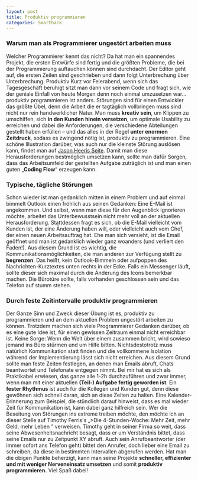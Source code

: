 ```yaml
---
layout: post
title: Produktiv programmieren
categories: Smarthack
---
```


### Warum man als Programmierer ungestört arbeiten muss

Welcher Programmierer kennt das nicht? Da hat man ein spannendes Projekt, die ersten Entwürfe sind fertig und die größten Probleme, die bei der Programmierung auftauchen können sind durchdacht. <!--more-->Der Editor geht auf, die ersten Zeilen sind geschrieben und dann folgt Unterbrechung über Unterbrechung. Produktiv Kurz vor Feierabend, wenn sich das Tagesgeschäft beruhigt sitzt man dann vor seinem Code und fragt sich, wie der geniale Einfall von heute Morgen denn noch einmal umzusetzen war... produktiv programmieren ist anders. Störungen sind für einen Entwickler das größte Übel, denn die Arbeit die er tagtäglich vollbringen muss sind nicht nur rein handwerklicher Natur. Man muss **kreativ sein**, um Klippen zu umschiffen, sich **in den Kunden hinein versetzen**, um optimale Usability zu erreichen und dabei die Anforderungen, die verschiedene Abteilungen gestellt haben erfüllen – und das alles in der Regel **unter enormen Zeitdruck**, sodass es zwingend nötig ist, produktiv zu programmieren. Eine schöne Illustration darüber, was auch nur die kleinste Störung auslösen kann, findet man auf [Jason Heeris Seite](http://heeris.id.au/2013/this-is-why-you-shouldnt-interrupt-a-programmer/). Damit man diese Herausforderungen bestmöglich umsetzen kann, sollte man dafür Sorgen, dass das Arbeitsumfeld der gestellten Aufgabe zuträglich ist und man einen guten „**Coding Flow**“ erzeugen kann.

### Typische, tägliche Störungen

Schon wieder ist man gedanklich mitten in einem Problem und auf einmal bimmelt Outlook einen fröhlich aus seinen Gedanken: Eine E-Mail ist angekommen. Und selbst, wenn man diese für den Augenblick ignorieren möchte, arbeitet das Unterbewusstsein nicht mehr voll an der aktuellen Herausforderung. Stattdessen fragt es sich, ob die E-Mail vielleicht vom Kunden ist, der eine Änderung haben will, oder vielleicht auch vom Chef, der einen neuen Arbeitsauftrag hat. Ehe man sich versieht, ist die Email geöffnet und man ist gedanklich wieder ganz woanders (und verliert den Faden!). Aus diesem Grund ist es wichtig, die Kommunikationsmöglichkeiten, die man anderen zur Verfügung stellt zu **begrenzen**. Das heißt, kein Outlook-Bimmeln oder aufpoppen des Nachrichten-Kurztextes unten rechts in der Ecke. Falls ein Messenger läuft, sollte dieser sich maximal durch die Änderung des Icons bemerkbar machen. Die Bürotüre sollte, falls vorhanden geschlossen sein und das Telefon auf stumm stehen.

### Durch feste Zeitintervalle produktiv programmieren

Der Ganze Sinn und Zweck dieser Übung ist es, produktiv zu programmieren und an dem aktuellen Problem ungestört arbeiten zu können. Trotzdem machen sich viele Programmierer Gedanken darüber, ob es eine gute Idee ist, für einen gewissen Zeitraum einmal nicht erreichbar ist. Keine Sorge: Wenn die Welt über einem zusammen bricht, wird sowieso jemand ins Büro stürmen und um Hilfe bitten. Nichtsdestotrotz muss natürlich Kommunikation statt finden und die vollkommene Isolation während der Implementierung lässt sich nicht erreichen. Aus diesem Grund sollte man feste Zeiten festlegen, an denen man Emails abruft, Chats beantwortet und Telefonate entgegen nimmt. Bei mir hat es sich als Praktikabel erwiesen, das ganze alle 1-2h durchzuführen und zwar immer, wenn man mit einer aktuellen **(Teil-) Aufgabe fertig geworden ist**. Ein **fester Rhythmus** ist auch für die Kollegen und Kunden gut, denn diese gewöhnen sich schnell daran, sich an diese Zeiten zu halten. Eine Kalender-Erinnerung zum Beispiel, die stündlich darauf hinweist, dass es mal wieder Zeit für Kommunikation ist, kann dabei ganz hilfreich sein. Wer die Beseitung von Störungen ins extreme treiben möchte, den möchte ich an dieser Stelle auf Timothy Ferris's „>Die 4-Stunden-Woche: Mehr Zeit, mehr Geld, mehr Leben “ verweisen. Timothy geht in seiner Firma so weit, dass seine Abwesenheitsnachricht besagt, dass er um Verständnis bittet, dass seine Emails nur zu Zeitpunkt XY abruft. Auch sein Anrufbeantworter (der immer sofort ans Telefon geht) bittet den Anrufer, doch lieber eine Email zu schreiben, da diese in bestimmten Intervallen abgerufen werden. Hat man die obigen Punkte beherzigt, kann man seine Projekte **schneller, effizienter und mit weniger Nerveneinsatz umsetzen** und somit **produktiv programmieren.** Viel Spaß dabei!